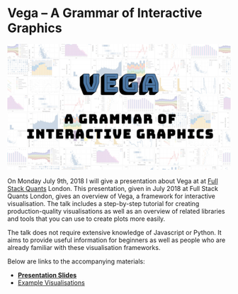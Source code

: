 # Vega – A Grammar of Interactive Graphics

[![Video Banner](banner.jpg)](https://www.meetup.com/Full-Stack-Quants/events/248899125/)

On Monday July 9th, 2018 I will give a presentation about Vega at at [Full Stack Quants](http://fullstackquants.org/) London. 
This presentation, given in July 2018 at Full Stack Quants London, gives an overview of Vega, a framework for interactive visualisation. The talk includes a step-by-step tutorial for creating production-quality visualisations as well as an overview of related libraries and tools that you can use to create plots more easily.

The talk does not require extensive knowledge of Javascript or Python. It aims to provide useful information for beginners as well as people who are already  familiar with these visualisation frameworks.

Below are links to the accompanying materials:

 * [**Presentation Slides**](https://rawgit.com/markusschanta/talks/vega-work/2018-07%20-%20Vega%20-%20Full%20Stack%20Quants/presentation/presentation.html)
 * [Example Visualisations](https://github.com/markusschanta/talks/tree/vega-work/2018-07%20-%20Vega%20-%20Full%20Stack%20Quants/presentation)

